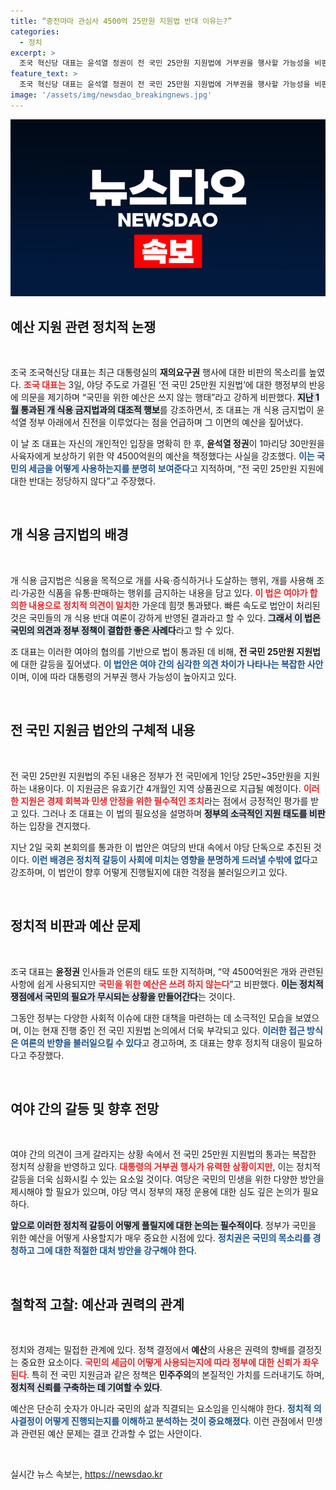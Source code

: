 ```yaml
---
title: “중전마마 관심사 4500억 25만원 지원법 반대 이유는?”
categories:
  - 정치
excerpt: >
  조국 혁신당 대표는 윤석열 정권이 전 국민 25만원 지원법에 거부권을 행사할 가능성을 비판하며, 개 식용 금지법에 4500억원을 지출하는 정부의 이중성을 지적했다. 국민을 위한 예산이 아닌 특정 법안에만 자금을 낭비하는 정치적 행태에 대한 강력한 반발이 일고 있다.
feature_text: >
  조국 혁신당 대표는 윤석열 정권이 전 국민 25만원 지원법에 거부권을 행사할 가능성을 비판하며, 개 식용 금지법에 4500억원을 지출하는 정부의 이중성을 지적했다. 국민을 위한 예산이 아닌 특정 법안에만 자금을 낭비하는 정치적 행태에 대한 강력한 반발이 일고 있다.
image: '/assets/img/newsdao_breakingnews.jpg'
---
```


<p><img src="/assets/img/newsdao_breakingnews.jpg" alt="pcversion 속보" /></p>

<h2 data-ke-size="size26">예산 지원 관련 정치적 논쟁</h2>

<p data-ke-size="size16">&nbsp;</p>

<p>조국 조국혁신당 대표는 최근 대통령실의 <b>재의요구권</b> 행사에 대한 비판의 목소리를 높였다. <b><span style="color: #ee2323;">조국 대표는</span></b> 3일, 야당 주도로 가결된 ‘전 국민 25만원 지원법’에 대한 행정부의 반응에 의문을 제기하며 “국민을 위한 예산은 쓰지 않는 행태”라고 강하게 비판했다. <b><span style="background-color: #21538527;">지난 1월 통과된 개 식용 금지법과의 대조적 행보</span></b>를 강조하면서, 조 대표는 개 식용 금지법이 윤석열 정부 아래에서 진전을 이루었다는 점을 언급하며 그 이면의 예산을 짚어냈다. </p>

<p>이 날 조 대표는 자신의 개인적인 입장을 명확히 한 후, <b>윤석열 정권</b>이 1마리당 30만원을 사육자에게 보상하기 위한 약 4500억원의 예산을 책정했다는 사실을 강조했다. <b><span style="color: #1a5490;">이는 국민의 세금을 어떻게 사용하는지를 분명히 보여준다</span></b>고 지적하며, “전 국민 25만원 지원에 대한 반대는 정당하지 않다”고 주장했다.</p>

<p data-ke-size="size16">&nbsp;</p>

<h2 data-ke-size="size26">개 식용 금지법의 배경</h2>

<p data-ke-size="size16">&nbsp;</p>

<p>개 식용 금지법은 식용을 목적으로 개를 사육·증식하거나 도살하는 행위, 개를 사용해 조리·가공한 식품을 유통·판매하는 행위를 금지하는 내용을 담고 있다. <b><span style="color: #ee2323;">이 법은 여야가 합의한 내용으로 정치적 의견이 일치</span></b>한 가운데 힘껏 통과됐다. 빠른 속도로 법안이 처리된 것은 국민들의 개 식용 반대 여론이 강하게 반영된 결과라고 할 수 있다. <b><span style="background-color: #21538527;">그래서 이 법은 국민의 의견과 정부 정책이 결합한 좋은 사례다</span></b>라고 할 수 있다. </p>

<p>조 대표는 이러한 여야의 협의를 기반으로 법이 통과된 데 비해, <strong>전 국민 25만원 지원법</strong>에 대한 갈등을 짚어냈다. <b><span style="color: #1a5490;">이 법안은 여야 간의 심각한 의견 차이가 나타나는 복잡한 사안</span></b>이며, 이에 따라 대통령의 거부권 행사 가능성이 높아지고 있다.</p>

<p data-ke-size="size16">&nbsp;</p>

<h2 data-ke-size="size26">전 국민 지원금 법안의 구체적 내용</h2>

<p data-ke-size="size16">&nbsp;</p>

<p>전 국민 25만원 지원법의 주된 내용은 정부가 전 국민에게 1인당 25만~35만원을 지원하는 내용이다. 이 지원금은 유효기간 4개월인 지역 상품권으로 지급될 예정이다. <b><span style="color: #ee2323;">이러한 지원은 경제 회복과 민생 안정을 위한 필수적인 조치</span></b>라는 점에서 긍정적인 평가를 받고 있다. 그러나 조 대표는 이 법의 필요성을 설명하며 <b><span style="background-color: #21538527;">정부의 소극적인 지원 태도를 비판</span></b>하는 입장을 견지했다.</p>

<p>지난 2일 국회 본회의를 통과한 이 법안은 여당의 반대 속에서 야당 단독으로 추진된 것이다. <b><span style="color: #1a5490;">이런 배경은 정치적 갈등이 사회에 미치는 영향을 분명하게 드러낼 수밖에 없다</span></b>고 강조하며, 이 법안이 향후 어떻게 진행될지에 대한 걱정을 불러일으키고 있다.</p>

<p data-ke-size="size16">&nbsp;</p>

<h2 data-ke-size="size26">정치적 비판과 예산 문제</h2>

<p data-ke-size="size16">&nbsp;</p>

<p>조국 대표는 <b>윤정권</b> 인사들과 언론의 태도 또한 지적하며, “약 4500억원은 개와 관련된 사항에 쉽게 사용되지만 <b><span style="color: #ee2323;">국민을 위한 예산은 쓰려 하지 않는다</span></b>”고 비판했다. <b><span style="background-color: #21538527;">이는 정치적 쟁점에서 국민의 필요가 무시되는 상황을 만들어간다</span></b>는 것이다. </p>

<p>그동안 정부는 다양한 사회적 이슈에 대한 대책을 마련하는 데 소극적인 모습을 보였으며, 이는 현재 진행 중인 전 국민 지원법 논의에서 더욱 부각되고 있다. <b><span style="color: #1a5490;">이러한 접근 방식은 여론의 반향을 불러일으킬 수 있다</span></b>고 경고하며, 조 대표는 향후 정치적 대응이 필요하다고 주장했다. </p>

<p data-ke-size="size16">&nbsp;</p>

<h2 data-ke-size="size26">여야 간의 갈등 및 향후 전망</h2>

<p data-ke-size="size16">&nbsp;</p>

<p>여야 간의 의견이 크게 갈라지는 상황 속에서 전 국민 25만원 지원법의 통과는 복잡한 정치적 상황을 반영하고 있다. <b><span style="color: #ee2323;">대통령의 거부권 행사가 유력한 상황이지만</span></b>, 이는 정치적 갈등을 더욱 심화시킬 수 있는 요소일 것이다. 여당은 국민의 민생을 위한 다양한 방안을 제시해야 할 필요가 있으며, 야당 역시 정부의 재정 운용에 대한 심도 깊은 논의가 필요하다. </p>

<p><b><span style="background-color: #21538527;">앞으로 이러한 정치적 갈등이 어떻게 풀릴지에 대한 논의는 필수적이다</span></b>. 정부가 국민을 위한 예산을 어떻게 사용할지가 매우 중요한 시점에 있다. <b><span style="color: #1a5490;">정치권은 국민의 목소리를 경청하고 그에 대한 적절한 대처 방안을 강구해야 한다</span></b>.</p>

<p data-ke-size="size16">&nbsp;</p>

<h2 data-ke-size="size26">철학적 고찰: 예산과 권력의 관계</h2>

<p data-ke-size="size16">&nbsp;</p>

<p>정치와 경제는 밀접한 관계에 있다. 정책 결정에서 <b>예산</b>의 사용은 권력의 향배를 결정짓는 중요한 요소이다. <b><span style="color: #ee2323;">국민의 세금이 어떻게 사용되는지에 따라 정부에 대한 신뢰가 좌우된다</span></b>. 특히 전 국민 지원금과 같은 정책은 <strong>민주주의</strong>의 본질적인 가치를 드러내기도 하며, <b><span style="background-color: #21538527;">정치적 신뢰를 구축하는 데 기여할 수 있다</span></b>.</p>

<p>예산은 단순히 숫자가 아니라 국민의 삶과 직결되는 요소임을 인식해야 한다. <b><span style="color: #1a5490;">정치적 의사결정이 어떻게 진행되는지를 이해하고 분석하는 것이 중요해졌다</span></b>. 이런 관점에서 민생과 관련된 예산 문제는 결코 간과할 수 없는 사안이다. </p>

<p data-ke-size="size16">&nbsp;</p>
실시간 뉴스 속보는, <a href="https://newsdao.kr" rel="dofollow">https://newsdao.kr</a>


